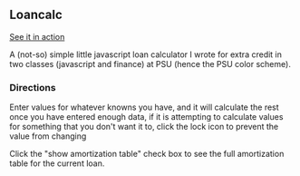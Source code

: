 ## Loancalc ##

[See it in action](https://jescholl.com/loancalc)

A (not-so) simple little javascript loan calculator I wrote for extra credit in two classes (javascript and finance) at PSU (hence the PSU color scheme).

### Directions ###

Enter values for whatever knowns you have, and it will calculate the rest once you have entered enough data, if it is attempting to calculate values for something that you don't want it to, click the lock icon to prevent the value from changing

Click the "show amortization table" check box to see the full amortization table for the current loan.
